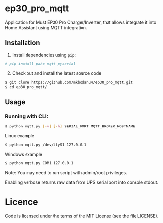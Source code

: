 # ep30_pro_mqtt
Application for Must EP30 Pro Charger/Inverter, that allows integrate it into Home Assistant using MQTT integration.

## Installation

1. Install dependencies using `pip`:

```sh
# pip install paho-mqtt pyserial
```
   
2. Check out and install the latest source code

```sh
$ git clone https://github.com/mkbodanu4/ep30_pro_mqtt.git
$ cd ep30_pro_mqtt/
```

## Usage
### Running with CLI:

```sh
$ python mqtt.py [-v] [-h] SERIAL_PORT MQTT_BROKER_HOSTNAME
```

Linux example

```sh
$ python mqtt.py /dev/ttyS1 127.0.0.1
```

Windows example

```sh
$ python mqtt.py COM1 127.0.0.1
```

Note: You may need to run script with admin/root privileges.

Enabling verbose returns raw data from UPS serial port into console stdout.

# Licence

Code is licensed under the terms of the MIT License (see the file LICENSE).